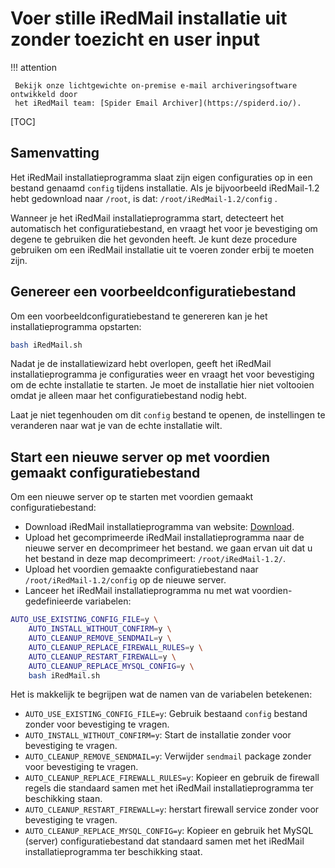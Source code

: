 # Voer stille iRedMail installatie uit zonder toezicht en user input

!!! attention

	 Bekijk onze lichtgewichte on-premise e-mail archiveringsoftware ontwikkeld door 
	 het iRedMail team: [Spider Email Archiver](https://spiderd.io/).

[TOC]

## Samenvatting

Het iRedMail installatieprogramma slaat zijn eigen configuraties op in een bestand genaamd  `config` tijdens installatie. Als je bijvoorbeeld iRedMail-1.2 hebt gedownload naar `/root`, is dat: `/root/iRedMail-1.2/config` .

Wanneer je het iRedMail installatieprogramma start, detecteert het automatisch 
het configuratiebestand, en vraagt het voor je bevestiging om degene te gebruiken die het gevonden heeft. Je kunt deze procedure gebruiken om een iRedMail installatie uit te voeren zonder erbij te moeten zijn.

## Genereer een voorbeeldconfiguratiebestand

Om een voorbeeldconfiguratiebestand te genereren kan je het installatieprogramma opstarten:

```bash
bash iRedMail.sh
```

Nadat je de installatiewizard hebt overlopen, geeft het iRedMail installatieprogramma je configuraties weer en vraagt het voor bevestiging om de echte installatie te starten.
Je moet de installatie hier niet voltooien omdat je alleen maar het configuratiebestand nodig hebt.

Laat je niet tegenhouden om dit `config` bestand te openen, de instellingen te veranderen naar wat je van de echte installatie wilt.

## Start een nieuwe server op met voordien gemaakt configuratiebestand

Om een nieuwe server op te starten met voordien gemaakt configuratiebestand:

* Download iRedMail installatieprogramma van website: [Download](https://www.iredmail.org/download.html).
* Upload het gecomprimeerde iRedMail installatieprogramma naar de nieuwe server en decomprimeer het bestand. we gaan ervan uit dat u het bestand in deze map decomprimeert: `/root/iRedMail-1.2/`.
* Upload het voordien gemaakte configuratiebestand naar `/root/iRedMail-1.2/config` op de nieuwe server.
* Lanceer het iRedMail installatieprogramma nu met wat voordien-gedefinieerde variabelen:

```bash
AUTO_USE_EXISTING_CONFIG_FILE=y \
    AUTO_INSTALL_WITHOUT_CONFIRM=y \
    AUTO_CLEANUP_REMOVE_SENDMAIL=y \
    AUTO_CLEANUP_REPLACE_FIREWALL_RULES=y \
    AUTO_CLEANUP_RESTART_FIREWALL=y \
    AUTO_CLEANUP_REPLACE_MYSQL_CONFIG=y \
    bash iRedMail.sh
```

Het is makkelijk te begrijpen wat de namen van de variabelen betekenen:

* `AUTO_USE_EXISTING_CONFIG_FILE=y`: Gebruik bestaand `config` bestand zonder voor bevestiging te vragen.
* `AUTO_INSTALL_WITHOUT_CONFIRM=y`: Start de installatie zonder voor bevestiging te vragen.
* `AUTO_CLEANUP_REMOVE_SENDMAIL=y`: Verwijder `sendmail` package zonder voor bevestiging te vragen.
* `AUTO_CLEANUP_REPLACE_FIREWALL_RULES=y`: Kopieer en gebruik de firewall regels die standaard samen met het iRedMail installatieprogramma ter beschikking staan.
* `AUTO_CLEANUP_RESTART_FIREWALL=y`: herstart firewall service zonder voor bevestiging te vragen.
* `AUTO_CLEANUP_REPLACE_MYSQL_CONFIG=y`: Kopieer en gebruik het MySQL (server) configuratiebestand dat standaard samen met het iRedMail installatieprogramma ter beschikking staat.
